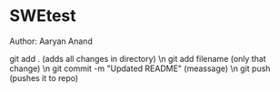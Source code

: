 # SWEtest
Author: Aaryan Anand

git add . (adds all changes in directory) \n
git add filename (only that change) \n
git commit -m "Updated README" (meassage) \n
git push (pushes it to repo)